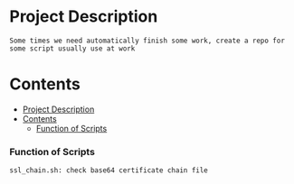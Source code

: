# Project Description
    Some times we need automatically finish some work, create a repo for some script usually use at work
# Contents
- [Project Description](#project-description)
- [Contents](#contents)
    - [Function of Scripts](#function-of-scripts)
### Function of Scripts
    ssl_chain.sh: check base64 certificate chain file
